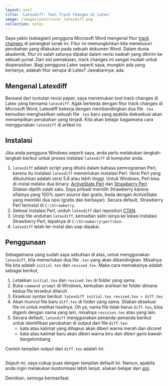 ```yaml
---
layout: post
title: 'Latexdiff: Tool Track Changes di Latex'
image: /images/post/cover_latexdiff.png
collection: notes
---
```


Saya yakin (sebagian) pengguna Microsoft Word mengenal fitur <a href="https://support.microsoft.com/en-us/office/track-changes-in-word-197ba630-0f5f-4a8e-9a77-3712475e806a" target="_blank">track changes</a> di perangkat lunak ini. Fitur ini memungkinkan kita menelusuri perubahan yang dilakukan pada sebuah dokumen Word. Dalam dunia akademik, fitur ini salah satunya dipakai dalam revisi naskah yang dikirim ke sebuah jurnal. Dari sisi pemakaian, track changes ini sangat mudah untuk dioperasikan. Bagi pengguna Latex seperti saya, mungkin ada yang bertanya, adakah fitur serupa di Latex? Jawabannya: ada.

## Mengenal Latexdiff

Berawal dari tuntutan revisi paper, saya menemukan tool track changes di Latex yang bernama `latexdiff`. Agak berbeda dengan fitur track changes di Microsoft Word, Latexdiff bekerja dengan membandingkan dua file `.tex` kemudian menghasilkan sebuah file `.tex` baru yang apabila dieksekusi akan menampilkan perubahan yang terjadi. Kita akan belajar bagaimana cara menggunakan `latexdiff` di artikel ini.

## Instalasi

Jika anda pengguna Windows seperti saya, anda perlu melakukan langkah-langkah berikut untuk proses instalasi `latexdiff` di komputer anda.

1. `latexdiff` adalah script yang ditulis dalam bahasa pemrograman Perl, karena itu instalasi `latexdiff` memerlukan instalasi Perl. Versi Perl yang dibutuhkan adalah versi 5.8 atau lebih tinggi. Untuk Windows, Perl bisa di-instal melalui dua binary: <a href="https://www.activestate.com/products/perl/" target="_blank">ActiveState Perl</a> dan <a href="https://strawberryperl.com/" target="_blank">Strawberry Perl</a>. Silakan dipilih salah satu. Saya pribadi memilih Strawberry karena sifatnya yang 100% open source dan gratis, beda dengan ActiveState yang memiliki dua opsi (gratis dan berbayar). Secara default, Strawberry Perl terinstal di `C:\Strawberry`.
2. Selesai instalasi Perl, unduh `latexdiff` dari repositori <a href="https://ctan.org/pkg/latexdiff?lang=en" target="_blank">CTAN</a>.
3. Unzip file unduhan `latexdiff`, kemudian salin isinya ke lokasi instalasi Strawberry Perl, tepatnya di `C:\Strawberry\perl\bin`.
4. `latexdiff` telah ter-instal dan siap dipakai.

## Penggunaan

Sebagaimana yang sudah saya sebutkan di atas, untuk menggunakan `latexdiff`, kita memerlukan dua file `.tex` yang akan dibandingkan. Misalnya file kita adalah `initial.tex` dan `revised.tex`. Maka cara memakainya adalah sebagai berikut,

1. Letakkan `initial.tex` dan `revised.tex` di folder yang sama.
2. Buka `command prompt` di Windows, kemudian arahkan ke folder dimana kedua file tersebut ditaruh.
3. Eksekusi syntax berikut: `latexdiff initial.tex revised.tex > diff.tex`
4. Akan muncul file baru `diff.tex` di folder yang sama. Silakan eksekusi file ini untuk melihat hasilnya. Oh ya, nama file tidak harus `diff.tex`, bisa diganti dengan nama yang lain, misalnya `revision.tex` atau yang lain.
5. Secara default, `latexdiff` menggunakan penanda-penanda berikut untuk identifikasi perubahan di output dari file `diff.tex`:
    - kata atau kalimat yang dihapus akan diberi warna merah dan dicoret
    - kata atau kalimat baru akan diberi warna biru dan diberi garis bawah bergelombang

Contoh tampilan output dari `diff.tex` adalah ini:

<figure class="center">
    <img src="{{ site.url }}{{ site.baseurl }}/images/latexdiff.png" alt="">
</figure>

Sejauh ini, saya cukup puas dengan tampilan default ini. Namun, apabila anda ingin melakukan kustomisasi lebih lanjut, silakan belajar dari <a href="https://www.overleaf.com/learn/latex/Articles/Using_Latexdiff_For_Marking_Changes_To_Tex_Documents" target="_blank">sini</a>.

Demikian, semoga bermanfaat.